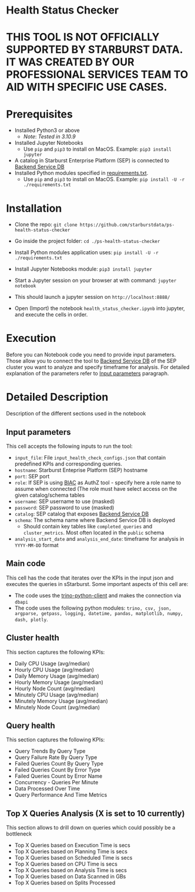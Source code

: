 # Health Status Checker

# THIS TOOL IS NOT OFFICIALLY SUPPORTED BY STARBURST DATA.  IT WAS CREATED BY OUR PROFESSIONAL SERVICES TEAM TO AID WITH SPECIFIC USE CASES.

# Prerequisites
   - Installed Python3 or above
        * *Note*: *Tested in 3.10.9*
   - Installed Jupyter Notebooks
        * Use `pip` and `pip3` to install on MacOS. Example: `pip3 install jupyter`
   - A catalog in Starburst Enterprise Platform (SEP) is connected to [Backend Service DB](https://docs.starburst.io/latest/admin/backend-service.html)
   - Installed Python modules specified in [requirements.txt](https://github.com/starburstdata/ps-health-status-checker/blob/main/requirements.txt).
        * Use `pip` and `pip3` to install on MacOS. Example: `pip install -U -r ./requirements.txt`

# Installation
   - Clone the repo:
   `git clone https://github.com/starburstdata/ps-health-status-checker`

   - Go inside the project folder:
   `cd ./ps-health-status-checker`

   - Install Python modules application uses:
   `pip install -U -r ./requirements.txt`

   - Install Jupyter Notebooks module:
   `pip3 install jupyter`

   - Start a Jupyter session on your browser at with command:
   `jupyter notebook`

   - This should launch a jupyter session on `http://localhost:8888/`

   - Open (Import) the notebook `health_status_checker.ipynb` into jupyter, and execute the cells in order.

# Execution
Before you can Notebook code you need to provide input parameters. Those allow you to connect the tool to [Backend Service DB](https://docs.starburst.io/latest/admin/backend-service.html) of the SEP cluster you want to analyze and specify timeframe for analysis. For detailed explanation of the parameters refer to [Input parameters]() paragraph.

# Detailed Description

Description of the different sections used in the notebook

## Input parameters
This cell accepts the following inputs to run the tool:
- `input_file`: File `input_health_check_configs.json` that contain predefined KPIs and corresponding queries.
- `hostname`: Starburst Enteprise Platform (SEP) hostname
- `port`: SEP port
- `role`: If SEP is using [BIAC](https://docs.starburst.io/latest/security/biac-overview.html) as AuthZ tool - specify here a role name to assume when connected (The role must have select access on the given catalog/schema tables
- `username`: SEP username to use (masked)
- `password`: SEP password to use (masked)
- `catalog`: SEP catalog that exposes [Backend Service DB](https://docs.starburst.io/latest/admin/backend-service.html)
- `schema`: The schema name where Backend Service DB is deployed
     * Should contain key tables like `completed_queries` and `cluster_metrics`. Most often located in the `public` schema
 - `analysis_start_date` and `analysis_end_date`: timeframe for analysis in `YYYY-MM-DD` format
    
## Main code
This cell has the code that iterates over the KPIs in the input json and executes the queries in sStarburst. Some important aspects of this cell are:
- The code uses the [trino-python-client](https://github.com/trinodb/trino-python-client) and makes the connection via `dbapi`
- The code uses the following python modules: `trino, csv, json, argparse, getpass, logging, datetime, pandas, matplotlib, numpy, dash, plotly`.
    
## Cluster health
This section captures the following KPIs:
- Daily CPU Usage (avg/median)
- Hourly CPU Usage (avg/median)
- Daily Memory Usage (avg/median)
- Hourly Memory Usage (avg/median)
- Hourly Node Count (avg/median)
- Minutely CPU Usage (avg/median)
- Minutely Memory Usage (avg/median)
- Minutely Node Count (avg/median)

## Query health
This section captures the following KPIs:
- Query Trends By Query Type
- Query Failure Rate By Query Type
- Failed Queries Count By Query Type
- Failed Queries Count By Error Type
- Failed Queries Count by Error Name
- Concurrency - Queries Per Minute
- Data Processed Over Time
- Query Performance And Time Metrics
    
## Top X Queries Analysis (X is set to 10 currently)
This section allows to drill down on queries which could possibly be a bottleneck
- Top X Queries based on Execution Time is secs
- Top X Queries based on Planning Time is secs
- Top X Queries based on Scheduled Time is secs
- Top X Queries based on CPU Time is secs
- Top X Queries based on Analysis Time is secs
- Top X Queries based on Data Scanned in GBs
- Top X Queries based on Splits Processed
